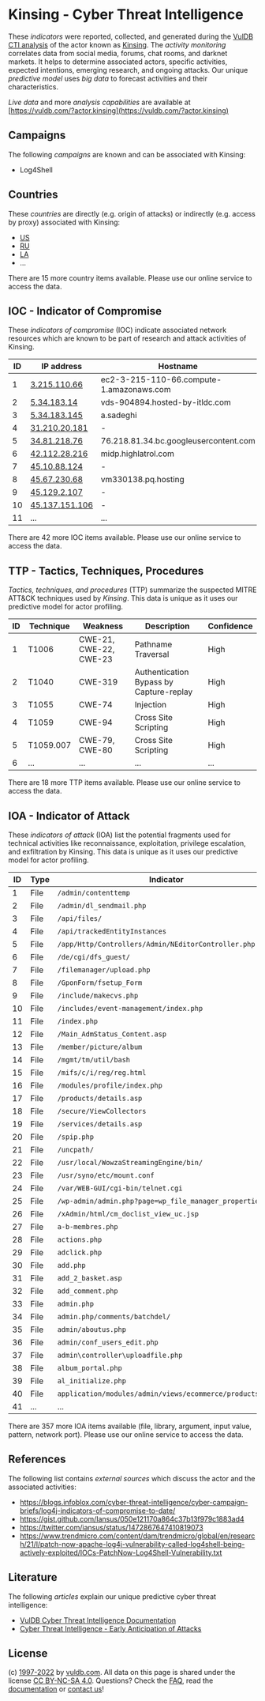 # Kinsing - Cyber Threat Intelligence

These _indicators_ were reported, collected, and generated during the [VulDB CTI analysis](https://vuldb.com/?kb.cti) of the actor known as [Kinsing](https://vuldb.com/?actor.kinsing). The _activity monitoring_ correlates data from social media, forums, chat rooms, and darknet markets. It helps to determine associated actors, specific activities, expected intentions, emerging research, and ongoing attacks. Our unique _predictive model_ uses _big data_ to forecast activities and their characteristics.

_Live data_ and more _analysis capabilities_ are available at [https://vuldb.com/?actor.kinsing](https://vuldb.com/?actor.kinsing)

## Campaigns

The following _campaigns_ are known and can be associated with Kinsing:

* Log4Shell

## Countries

These _countries_ are directly (e.g. origin of attacks) or indirectly (e.g. access by proxy) associated with Kinsing:

* [US](https://vuldb.com/?country.us)
* [RU](https://vuldb.com/?country.ru)
* [LA](https://vuldb.com/?country.la)
* ...

There are 15 more country items available. Please use our online service to access the data.

## IOC - Indicator of Compromise

These _indicators of compromise_ (IOC) indicate associated network resources which are known to be part of research and attack activities of Kinsing.

ID | IP address | Hostname | Campaign | Confidence
-- | ---------- | -------- | -------- | ----------
1 | [3.215.110.66](https://vuldb.com/?ip.3.215.110.66) | ec2-3-215-110-66.compute-1.amazonaws.com | Log4Shell | Medium
2 | [5.34.183.14](https://vuldb.com/?ip.5.34.183.14) | vds-904894.hosted-by-itldc.com | - | High
3 | [5.34.183.145](https://vuldb.com/?ip.5.34.183.145) | a.sadeghi | - | High
4 | [31.210.20.181](https://vuldb.com/?ip.31.210.20.181) | - | Log4Shell | High
5 | [34.81.218.76](https://vuldb.com/?ip.34.81.218.76) | 76.218.81.34.bc.googleusercontent.com | Log4Shell | Medium
6 | [42.112.28.216](https://vuldb.com/?ip.42.112.28.216) | midp.highlatrol.com | Log4Shell | High
7 | [45.10.88.124](https://vuldb.com/?ip.45.10.88.124) | - | - | High
8 | [45.67.230.68](https://vuldb.com/?ip.45.67.230.68) | vm330138.pq.hosting | - | High
9 | [45.129.2.107](https://vuldb.com/?ip.45.129.2.107) | - | Log4Shell | High
10 | [45.137.151.106](https://vuldb.com/?ip.45.137.151.106) | - | Log4Shell | High
11 | ... | ... | ... | ...

There are 42 more IOC items available. Please use our online service to access the data.

## TTP - Tactics, Techniques, Procedures

_Tactics, techniques, and procedures_ (TTP) summarize the suspected MITRE ATT&CK techniques used by _Kinsing_. This data is unique as it uses our predictive model for actor profiling.

ID | Technique | Weakness | Description | Confidence
-- | --------- | -------- | ----------- | ----------
1 | T1006 | CWE-21, CWE-22, CWE-23 | Pathname Traversal | High
2 | T1040 | CWE-319 | Authentication Bypass by Capture-replay | High
3 | T1055 | CWE-74 | Injection | High
4 | T1059 | CWE-94 | Cross Site Scripting | High
5 | T1059.007 | CWE-79, CWE-80 | Cross Site Scripting | High
6 | ... | ... | ... | ...

There are 18 more TTP items available. Please use our online service to access the data.

## IOA - Indicator of Attack

These _indicators of attack_ (IOA) list the potential fragments used for technical activities like reconnaissance, exploitation, privilege escalation, and exfiltration by Kinsing. This data is unique as it uses our predictive model for actor profiling.

ID | Type | Indicator | Confidence
-- | ---- | --------- | ----------
1 | File | `/admin/contenttemp` | High
2 | File | `/admin/dl_sendmail.php` | High
3 | File | `/api/files/` | Medium
4 | File | `/api/trackedEntityInstances` | High
5 | File | `/app/Http/Controllers/Admin/NEditorController.php` | High
6 | File | `/de/cgi/dfs_guest/` | High
7 | File | `/filemanager/upload.php` | High
8 | File | `/GponForm/fsetup_Form` | High
9 | File | `/include/makecvs.php` | High
10 | File | `/includes/event-management/index.php` | High
11 | File | `/index.php` | Medium
12 | File | `/Main_AdmStatus_Content.asp` | High
13 | File | `/member/picture/album` | High
14 | File | `/mgmt/tm/util/bash` | High
15 | File | `/mifs/c/i/reg/reg.html` | High
16 | File | `/modules/profile/index.php` | High
17 | File | `/products/details.asp` | High
18 | File | `/secure/ViewCollectors` | High
19 | File | `/services/details.asp` | High
20 | File | `/spip.php` | Medium
21 | File | `/uncpath/` | Medium
22 | File | `/usr/local/WowzaStreamingEngine/bin/` | High
23 | File | `/usr/syno/etc/mount.conf` | High
24 | File | `/var/WEB-GUI/cgi-bin/telnet.cgi` | High
25 | File | `/wp-admin/admin.php?page=wp_file_manager_properties` | High
26 | File | `/xAdmin/html/cm_doclist_view_uc.jsp` | High
27 | File | `a-b-membres.php` | High
28 | File | `actions.php` | Medium
29 | File | `adclick.php` | Medium
30 | File | `add.php` | Low
31 | File | `add_2_basket.asp` | High
32 | File | `add_comment.php` | High
33 | File | `admin.php` | Medium
34 | File | `admin.php/comments/batchdel/` | High
35 | File | `admin/aboutus.php` | High
36 | File | `admin/conf_users_edit.php` | High
37 | File | `admin\controller\uploadfile.php` | High
38 | File | `album_portal.php` | High
39 | File | `al_initialize.php` | High
40 | File | `application/modules/admin/views/ecommerce/products.php` | High
41 | ... | ... | ...

There are 357 more IOA items available (file, library, argument, input value, pattern, network port). Please use our online service to access the data.

## References

The following list contains _external sources_ which discuss the actor and the associated activities:

* https://blogs.infoblox.com/cyber-threat-intelligence/cyber-campaign-briefs/log4j-indicators-of-compromise-to-date/
* https://gist.github.com/Iansus/050e121170a864c37b13f979c1883ad4
* https://twitter.com/iansus/status/1472867647410819073
* https://www.trendmicro.com/content/dam/trendmicro/global/en/research/21/l/patch-now-apache-log4j-vulnerability-called-log4shell-being-actively-exploited/IOCs-PatchNow-Log4Shell-Vulnerability.txt

## Literature

The following _articles_ explain our unique predictive cyber threat intelligence:

* [VulDB Cyber Threat Intelligence Documentation](https://vuldb.com/?kb.cti)
* [Cyber Threat Intelligence - Early Anticipation of Attacks](https://www.scip.ch/en/?labs.20201022)

## License

(c) [1997-2022](https://vuldb.com/?kb.changelog) by [vuldb.com](https://vuldb.com/?kb.about). All data on this page is shared under the license [CC BY-NC-SA 4.0](https://creativecommons.org/licenses/by-nc-sa/4.0/). Questions? Check the [FAQ](https://vuldb.com/?kb.faq), read the [documentation](https://vuldb.com/?kb) or [contact us](https://vuldb.com/?contact)!
